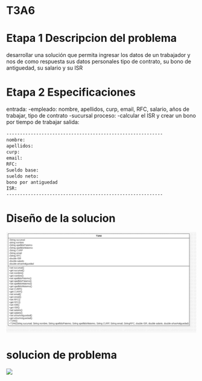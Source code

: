 # T3A6
# Etapa 1 Descripcion del problema
desarrollar una solución que permita ingresar los datos de un trabajador y nos de como respuesta sus datos personales tipo de contrato, su bono de antiguedad, su salario y su ISR

# Etapa 2 Especificaciones
entrada: -empleado: nombre, apellidos, curp, email, RFC, salario, años de trabajar, tipo de contrato -sucursal proceso: -calcular el ISR y crear un bono por tiempo de trabajar salida:
~~~
----------------------------------------------------------
nombre:
apellidos:
curp:
email:
RFC:
Sueldo base:
sueldo neto:
bono por antiguedad
ISR:
----------------------------------------------------------
~~~
# Diseño de la solucion
![](https://github.com/lorenzoosvixd/T3A6/blob/main/be682dd8-603d-4b19-bff3-4b5db36f9dcd.jpg)

# solucion de problema
![](https://github.com/lorenzoosvixd/T3A6/tree/main/Industria)

